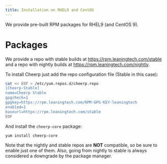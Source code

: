 ```yaml
---
title: Installation on RHEL9 and CentOS
---
```


We provide pre-built RPM packages for RHEL9 (and CentOS 9).

# Packages

We provide a repo with stable builds at https://rpm.leaningtech.com/stable and a repo with nightly builds at https://rpm.leaningtech.com/nightly.

To install Cheerp just add the repo configuration file (Stable in this case):

```sh
cat << EOF > /etc/yum.repos.d/cheerp.repo
[Cheerp-Stable]
name=Cheerp Stable
gpgcheck=1
gpgkey=https://rpm.leaningtech.com/RPM-GPG-KEY-leaningtech
enabled=1
baseurl=https://rpm.leaningtech.com/stable
EOF
```

And install the `cheerp-core` package:

```sh
yum install cheerp-core
```

Note that the nightly and stable repos are **NOT** compatible, so be sure to enable just one of them. Also, going from nightly to stable is always considered a downgrade by the package manager.
